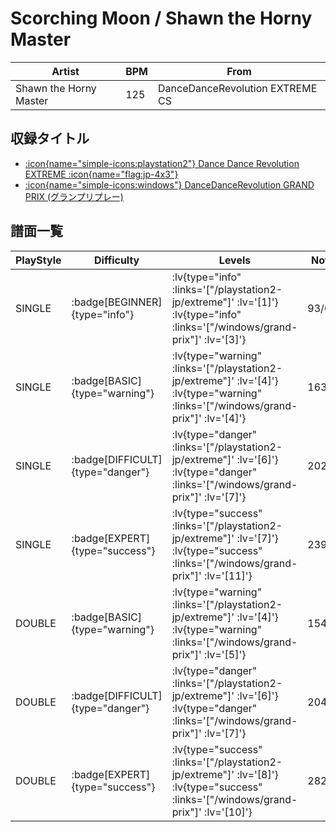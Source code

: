# Scorching Moon / Shawn the Horny Master

|Artist|BPM|From|
|------|---|----|
|Shawn the Horny Master|125|DanceDanceRevolution EXTREME CS|

## 収録タイトル

- [ :icon{name="simple-icons:playstation2"} Dance Dance Revolution EXTREME :icon{name="flag:jp-4x3"} ](/playstation2-jp/extreme)
- [ :icon{name="simple-icons:windows"} DanceDanceRevolution GRAND PRIX (グランプリプレー)](/windows/grand-prix)

## 譜面一覧

|PlayStyle|Difficulty|Levels|Notes|Movie|
|---------|----------|------|-----|-----|
|SINGLE| :badge[BEGINNER]{type="info"} | :lv{type="info" :links='["/playstation2-jp/extreme"]' :lv='[1]'}  :lv{type="info" :links='["/windows/grand-prix"]' :lv='[3]'} |93/0||
|SINGLE| :badge[BASIC]{type="warning"} | :lv{type="warning" :links='["/playstation2-jp/extreme"]' :lv='[4]'}  :lv{type="warning" :links='["/windows/grand-prix"]' :lv='[4]'} |163/8||
|SINGLE| :badge[DIFFICULT]{type="danger"} | :lv{type="danger" :links='["/playstation2-jp/extreme"]' :lv='[6]'}  :lv{type="danger" :links='["/windows/grand-prix"]' :lv='[7]'} |202/8||
|SINGLE| :badge[EXPERT]{type="success"} | :lv{type="success" :links='["/playstation2-jp/extreme"]' :lv='[7]'}  :lv{type="success" :links='["/windows/grand-prix"]' :lv='[11]'} |239/12||
|DOUBLE| :badge[BASIC]{type="warning"} | :lv{type="warning" :links='["/playstation2-jp/extreme"]' :lv='[4]'}  :lv{type="warning" :links='["/windows/grand-prix"]' :lv='[5]'} |154/8||
|DOUBLE| :badge[DIFFICULT]{type="danger"} | :lv{type="danger" :links='["/playstation2-jp/extreme"]' :lv='[6]'}  :lv{type="danger" :links='["/windows/grand-prix"]' :lv='[7]'} |204/8||
|DOUBLE| :badge[EXPERT]{type="success"} | :lv{type="success" :links='["/playstation2-jp/extreme"]' :lv='[8]'}  :lv{type="success" :links='["/windows/grand-prix"]' :lv='[10]'} |282/14||
